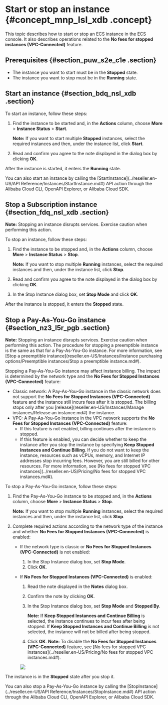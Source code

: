 # Start or stop an instance {#concept_mnp_lsl_xdb .concept}

This topic describes how to start or stop an ECS instance in the ECS console. It also describes operations related to the **No fees for stopped instances \(VPC-Connected\)** feature.

## Prerequisites {#section_puw_s2e_c1e .section}

-   The instance you want to start must be in the **Stopped** state.
-   The instance you want to stop must be in the **Running** state.

## Start an instance {#section_bdq_nsl_xdb .section}

To start an instance, follow these steps:

1.  Find the instance to be started and, in the **Actions** column, choose **More** \> **Instance Status** \> **Start**.

    **Note:** If you want to start multiple **Stopped** instances, select the required instances and then, under the instance list, click **Start**.

2.  Read and confirm you agree to the note displayed in the dialog box by clicking **OK**.

After the instance is started, it enters the **Running** state.

You can also start an instance by calling the [StartInstance](../reseller.en-US/API Reference/Instances/StartInstance.md#) API action through the Alibaba Cloud CLI, OpenAPI Explorer, or Alibaba Cloud SDK.

## Stop a Subscription instance {#section_fdq_nsl_xdb .section}

**Note:** Stopping an instance disrupts services. Exercise caution when performing this action.

To stop an instance, follow these steps:

1.  Find the instance to be stopped and, in the **Actions** column, choose **More** \> **Instance Status** \> **Stop**.

    **Note:** If you want to stop multiple **Running** instances, select the required instances and then, under the instance list, click **Stop**.

2.  Read and confirm you agree to the note displayed in the dialog box by clicking **OK**.
3.  In the Stop Instance dialog box, set **Stop Mode** and click **OK**.

After the instance is stopped, it enters the **Stopped** state.

## Stop a Pay-As-You-Go instance {#section_nz3_l5r_pgb .section}

**Note:** Stopping an instance disrupts services. Exercise caution when performing this action. The procedure for stopping a preemptible instance is the same as that for a Pay-As-You-Go instance. For more information, see [Stop a preemptible instance](reseller.en-US/Instances/Instance purchasing options/Preemptible instances/Stop a preemptible instance.md#).

Stopping a Pay-As-You-Go instance may affect instance billing. The impact is determined by the network type and the **No Fees for Stopped Instances \(VPC-Connected\)** feature:

-   Classic network: A Pay-As-You-Go instance in the classic network does not support the **No Fees for Stopped Instances \(VPC-Connected\)** feature and the instance still incurs fees after it is stopped. The billing stops only after you [release](reseller.en-US/Instances/Manage instances/Release an instance.md#) the instance.
-   VPC: A Pay-As-You-Go instance in the VPC network supports the **No Fees for Stopped Instances \(VPC-Connected\)** feature:
    -   If this feature is not enabled, billing continues after the instance is stopped.
    -   If this feature is enabled, you can decide whether to keep the instance after you stop the instance by specifying **Keep Stopped Instances and Continue Billing**. If you do not want to keep the instance, resources such as vCPUs, memory, and Internet IP addresses stop incurring fees. However, you are still billed for other resources. For more information, see [No fees for stopped VPC instances](../reseller.en-US/Pricing/No fees for stopped VPC instances.md#).

To stop a Pay-As-You-Go instance, follow these steps:

1.  Find the Pay-As-You-Go instance to be stopped and, in the **Actions** column, choose **More** \> **Instance Status** \> **Stop**.

    **Note:** If you want to stop multiple **Running** instances, select the required instances and then, under the instance list, click **Stop**.

2.  Complete required actions according to the network type of the instance and whether **No Fees for Stopped Instances \(VPC-Connected\)** is enabled:
    -   If the network type is classic or **No Fees for Stopped Instances \(VPC-Connected\)** is not enabled:
        1.  In the Stop Instance dialog box, set **Stop Mode**.
        2.  Click **OK**.
    -   If **No Fees for Stopped Instances \(VPC-Connected\)** is enabled:

        1.  Read the note displayed in the **Notes** dialog box.
        2.  Confirm the note by clicking **OK**.
        3.  In the Stop Instance dialog box, set **Stop Mode** and **Stopped By**.

            **Note:** If **Keep Stopped Instances and Continue Billing** is selected, the instance continues to incur fees after being stopped. If **Keep Stopped Instances and Continue Billing** is not selected, the instance will not be billed after being stopped.

        4.  Click **OK**.
        **Note:** To disable the **No Fees for Stopped Instances \(VPC-Connected\)** feature, see [No fees for stopped VPC instances](../reseller.en-US/Pricing/No fees for stopped VPC instances.md#).

        ![](http://static-aliyun-doc.oss-cn-hangzhou.aliyuncs.com/assets/img/9648/15659440425448_en-US.png)


The instance is in the **Stopped** state after you stop it.

You can also stop a Pay-As-You-Go instance by calling the [StopInstance](../reseller.en-US/API Reference/Instances/StopInstance.md#) API action through the Alibaba Cloud CLI, OpenAPI Explorer, or Alibaba Cloud SDK.

